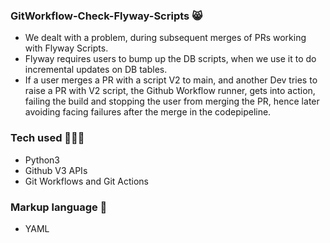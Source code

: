 ### GitWorkflow-Check-Flyway-Scripts 😸
- We dealt with a problem, during subsequent merges of PRs working with Flyway Scripts.
- Flyway requires users to bump up the DB scripts, when we use it to do incremental updates on DB tables.
- If a user merges a PR with a script V2 to main, and another Dev tries to raise a PR with V2 script, the Github Workflow runner, gets into action, failing the build and stopping the user from merging the PR, hence later avoiding facing failures after the merge in the codepipeline.

### Tech used 🧑🏽‍💻
- Python3
- Github V3 APIs
- Git Workflows and Git Actions


### Markup language 📜
- YAML

